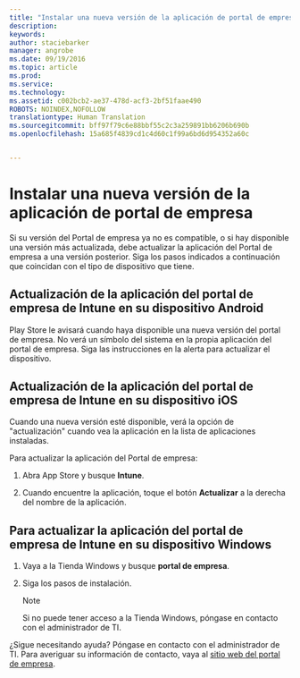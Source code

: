 ```yaml
---
title: "Instalar una nueva versión de la aplicación de portal de empresa | Microsoft Intune"
description: 
keywords: 
author: staciebarker
manager: angrobe
ms.date: 09/19/2016
ms.topic: article
ms.prod: 
ms.service: 
ms.technology: 
ms.assetid: c002bcb2-ae37-478d-acf3-2bf51faae490
ROBOTS: NOINDEX,NOFOLLOW
translationtype: Human Translation
ms.sourcegitcommit: bff97f79c6e88bbf55c2c3a259891bb6206b690b
ms.openlocfilehash: 15a685f4839cd1c4d60c1f99a6bd6d954352a60c


---
```


# Instalar una nueva versión de la aplicación de portal de empresa

Si su versión del Portal de empresa ya no es compatible, o si hay disponible una versión más actualizada, debe actualizar la aplicación del Portal de empresa a una versión posterior. Siga los pasos indicados a continuación que coincidan con el tipo de dispositivo que tiene.

## Actualización de la aplicación del portal de empresa de Intune en su dispositivo Android

Play Store le avisará cuando haya disponible una nueva versión del portal de empresa. No verá un símbolo del sistema en la propia aplicación del portal de empresa. Siga las instrucciones en la alerta para actualizar el dispositivo.

## Actualización de la aplicación del portal de empresa de Intune en su dispositivo iOS

Cuando una nueva versión esté disponible, verá la opción de "actualización" cuando vea la aplicación en la lista de aplicaciones instaladas.  

Para actualizar la aplicación del Portal de empresa:

1. Abra App Store y busque **Intune**.

2. Cuando encuentre la aplicación, toque el botón **Actualizar** a la derecha del nombre de la aplicación.

## Para actualizar la aplicación del portal de empresa de Intune en su dispositivo Windows

1.  Vaya a la Tienda Windows y busque **portal de empresa**.

2.  Siga los pasos de instalación.

    > [!NOTE]
    > Si no puede tener acceso a la Tienda Windows, póngase en contacto con el administrador de TI.


¿Sigue necesitando ayuda? Póngase en contacto con el administrador de TI. Para averiguar su información de contacto, vaya al [sitio web del portal de empresa](http://portal.manage.microsoft.com).





<!--HONumber=Sep16_HO3-->


